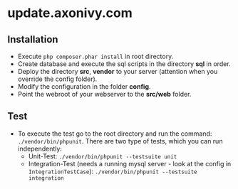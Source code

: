 # update.axonivy.com

## Installation

* Execute `php composer.phar install` in root directory. 
* Create database and execute the sql scripts in the directory **sql** in order.
* Deploy the directory **src**, **vendor** to your server (attention when you override the config folder).
* Modify the configuration in the folder **config**.
* Point the webroot of your webserver to the **src/web** folder.

## Test

* To execute the test go to the root directory and run the command: `./vendor/bin/phpunit`. There are two type of tests, which you can run independently:
    * Unit-Test: `./vendor/bin/phpunit --testsuite unit`
    * Integration-Test (needs a running mysql server - look at the config in `IntegrationTestCase`): `./vendor/bin/phpunit --testsuite integration`
